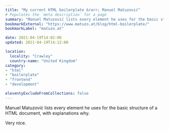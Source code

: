 ```yaml
---
title: "My current HTML boilerplate &rarr; Manuel Matuzović"
# Populates the `meta description` for a page
summary: "Manuel Matuzović lists every element he uses for the basic structure of a HTML document, with explanations why."
bookmarkExternal: "https://www.matuzo.at/blog/html-boilerplate/"
bookmarkLabel: "matuzo.at"

date: 2021-04-19T14:02:00
updated: 2021-04-19T14:12:00

location:
  locality: "Crawley"
  country-name: "United Kingdom"
category:
- "html"
- "boilerplate"
- "frontend"
- "development"

eleventyExcludeFromCollections: false
---
```


Manuel Matuzović lists every element he uses for the basic structure of a HTML document, with explanations why.

Very nice.
